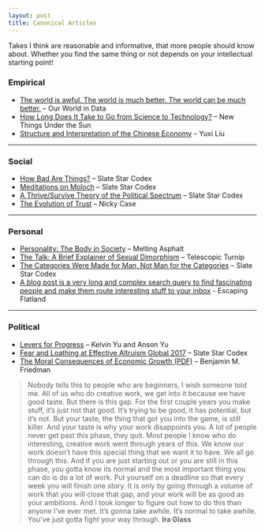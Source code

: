 ```yaml
---
layout: post
title: Canonical Articles
---
```


Takes I think are reasonable and informative, that more people should know about. Whether you find the same thing or not depends on your intellectual starting point!

### **Empirical**
- [The world is awful. The world is much better. The world can be much better.](https://ourworldindata.org/much-better-awful-can-be-better) – Our World in Data  
- [How Long Does It Take to Go from Science to Technology?](https://www.newthingsunderthesun.com/pub/6nunnxqx/release/11) – New Things Under the Sun   
- [Structure and Interpretation of the Chinese Economy](https://yuxi-liu-wired.github.io/essays/posts/structure-interpretation-chinese-economy/) – Yuxi Liu


---

### **Social**
- [How Bad Are Things?](https://slatestarcodex.com/2015/12/24/how-bad-are-things/) – Slate Star Codex 
- [Meditations on Moloch](https://slatestarcodex.com/2014/07/30/meditations-on-moloch/) – Slate Star Codex
- [A Thrive/Survive Theory of the Political Spectrum](https://slatestarcodex.com/2013/03/04/a-thrivesurvive-theory-of-the-political-spectrum/) – Slate Star Codex  
- [The Evolution of Trust](https://ncase.me/trust/) – Nicky Case  


---

### **Personal**
- [Personality: The Body in Society](https://meltingasphalt.com/personality-the-body-in-society/) – Melting Asphalt  
- [The Talk: A Brief Explainer of Sexual Dimorphism](https://malmesbury.substack.com/p/the-talk-a-brief-explainer-of-sexual) – Telescopic Turnip  
- [The Categories Were Made for Man, Not Man for the Categories](https://slatestarcodex.com/2014/11/21/the-categories-were-made-for-man-not-man-for-the-categories/) – Slate Star Codex
- [A blog post is a very long and complex search query to find fascinating people and make them route interesting stuff to your inbox](https://www.henrikkarlsson.xyz/p/search-query) - Escaping Flatland

---

### **Political**
- [Levers for Progress](https://www.leversforprogress.com/) – Kelvin Yu and Anson Yu 
- [Fear and Loathing at Effective Altruism Global 2017](https://slatestarcodex.com/2017/08/16/fear-and-loathing-at-effective-altruism-global-2017/) – Slate Star Codex   
- [The Moral Consequences of Economic Growth (PDF)](https://scholar.harvard.edu/files/bfriedman/files/the_moral_consequences_of_economic_growth_0.pdf) – Benjamin M. Friedman


> Nobody tells this to people who are beginners, I wish someone told me. All of us who do creative work, we get into it because we have good taste. But there is this gap. For the first couple years you make stuff, it’s just not that good. It’s trying to be good, it has potential, but it’s not. But your taste, the thing that got you into the game, is still killer. And your taste is why your work disappoints you. A lot of people never get past this phase, they quit. Most people I know who do interesting, creative work went through years of this. We know our work doesn’t have this special thing that we want it to have. We all go through this. And if you are just starting out or you are still in this phase, you gotta know its normal and the most important thing you can do is do a lot of work. Put yourself on a deadline so that every week you will finish one story. It is only by going through a volume of work that you will close that gap, and your work will be as good as your ambitions. And I took longer to figure out how to do this than anyone I’ve ever met. It’s gonna take awhile. It’s normal to take awhile. You’ve just gotta fight your way through. __Ira Glass__

